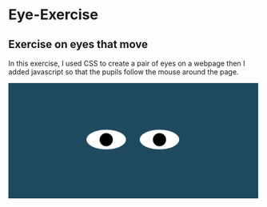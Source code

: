 # Eye-Exercise
## Exercise on eyes that move
<p>In this exercise, I used CSS to create a pair of eyes on a webpage then I added javascript so that the pupils follow the mouse around the page.</p>
<img src= "eyes.png" width='500' />
